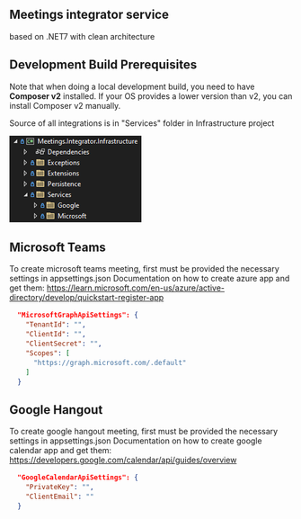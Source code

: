 
## Meetings integrator service
based on .NET7 with clean architecture

## Development Build Prerequisites
Note that when doing a local development build, you need to have **Composer v2** installed. 
If your OS provides a lower version than v2, you can install Composer v2 manually. 

Source of all integrations is in "Services" folder in Infrastructure project
> 
![](https://github.com/AnastasKosstow/Meetings.Integrator/blob/main/integrations.png)

Microsoft Teams
--------------
To create microsoft teams meeting, first must be provided the necessary settings in appsettings.json
Documentation on how to create azure app and get them: https://learn.microsoft.com/en-us/azure/active-directory/develop/quickstart-register-app
> 
```json
  "MicrosoftGraphApiSettings": {
    "TenantId": "",
    "ClientId": "",
    "ClientSecret": "",
    "Scopes": [
      "https://graph.microsoft.com/.default"
    ]
  }
```

Google Hangout
--------------
To create google hangout meeting, first must be provided the necessary settings in appsettings.json
Documentation on how to create google calendar app and get them: https://developers.google.com/calendar/api/guides/overview
> 
```json
  "GoogleCalendarApiSettings": {
    "PrivateKey": "",
    "ClientEmail": ""
  }
```

